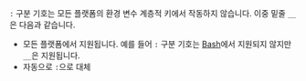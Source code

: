 `:` 구분 기호는 모든 플랫폼의 환경 변수 계층적 키에서 작동하지 않습니다. 이중 밑줄 `__`은 다음과 같습니다.

* 모든 플랫폼에서 지원됩니다. 예를 들어 `:` 구분 기호는 [Bash](https://linuxhint.com/bash-environment-variables/)에서 지원되지 않지만 `__`은 지원됩니다.
* 자동으로 `:`으로 대체